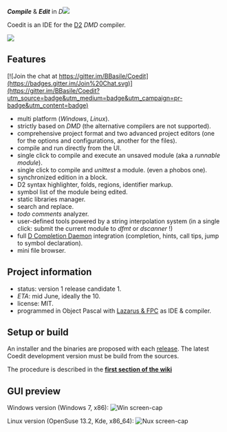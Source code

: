 
***Compile*** & ***Edit*** in _D_![](https://github.com/BBasile/Coedit/raw/master/logo/coedit.png)

Coedit is an IDE for the [D2](http://dlang.org) _DMD_ compiler.

![](https://github.com/BBasile/Coedit/raw/master/lazproj/coedit.win7.33.png)

**Features**
---

[![Join the chat at https://gitter.im/BBasile/Coedit](https://badges.gitter.im/Join%20Chat.svg)](https://gitter.im/BBasile/Coedit?utm_source=badge&utm_medium=badge&utm_campaign=pr-badge&utm_content=badge)
- multi platform (_Windows_, _Linux_).
- strictly based on *DMD* (the alternative compilers are not supported).
- comprehensive project format and two advanced project editors (one for the options and configurations, another for the files).
- compile and run directly from the UI.
- single click to compile and execute an unsaved module (aka a _runnable module_).
- single click to compile and _unittest_ a module. (even a phobos one).
- synchronized edition in a block.
- D2 syntax highlighter, folds, regions, identifier markup.
- symbol list of the module being edited.
- static libraries manager.
- search and replace.
- _todo comments_ analyzer.
- user-defined tools powered by a string interpolation system (in a single click: submit the current module to _dfmt_ or _dscanner_ !)
- full [D Completion Daemon](https://github.com/Hackerpilot/DCD) integration (completion, hints, call tips, jump to symbol declaration).
- mini file browser.

**Project information**
---
- status:  version 1 release candidate 1.
- _ETA_: mid June, ideally the 10.
- license: MIT.
- programmed in Object Pascal with [Lazarus & FPC](http://www.lazarus.freepascal.org) as IDE & compiler.

**Setup or build**
---
An installer and the binaries are proposed with each [release](https://github.com/BBasile/Coedit/releases).
The latest Coedit development version must be build from the sources.

The procedure is described in the [**first section of the wiki**](https://github.com/BBasile/Coedit/wiki#detailed-setup-procedure)

**GUI preview**
---
Windows version (Windows 7, x86):
![Win screen-cap](https://github.com/BBasile/Coedit/raw/master/lazproj/coedit.win7.png "Coedit GUI preview")

Linux version (OpenSuse 13.2, Kde, x86_64):
![Nux screen-cap](https://github.com/BBasile/Coedit/raw/master/lazproj/coedit.linux.kde.png "Coedit GUI preview")
